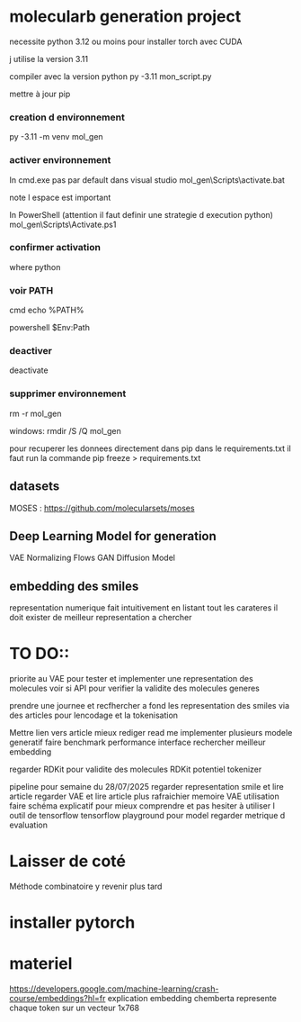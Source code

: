 # molecularb generation project


necessite python 3.12 ou moins pour installer torch avec CUDA

j utilise la version 3.11

compiler avec la version python 
py -3.11 mon_script.py

mettre à jour pip

### creation d environnement 

py -3.11 -m venv mol_gen

### activer environnement

In cmd.exe pas par default dans visual studio 
 mol_gen\Scripts\activate.bat

note l espace est important

In PowerShell (attention il faut definir une strategie d execution python)
mol_gen\Scripts\Activate.ps1

### confirmer activation

where python

### voir PATH

cmd
echo %PATH%

powershell
\$Env:Path 

### deactiver
deactivate

### supprimer environnement
rm -r mol_gen

windows: rmdir /S /Q mol_gen


pour recuperer les donnees directement dans pip dans le requirements.txt il faut run la commande
    pip freeze > requirements.txt

## datasets

MOSES : https://github.com/molecularsets/moses


## Deep Learning Model for generation

VAE
Normalizing Flows
GAN
Diffusion Model

## embedding des smiles

representation numerique fait intuitivement en listant tout les carateres il doit exister de meilleur representation a chercher

# TO DO::

priorite au VAE pour tester et implementer une representation des molecules
voir si API pour verifier la validite des molecules generes

prendre une journee et recfhercher a fond les representation des smiles via des articles pour lencodage et 
la tokenisation 

Mettre lien vers article
mieux rediger read me
implementer plusieurs modele generatif
faire benchmark performance
interface
rechercher meilleur embedding

regarder RDKit pour validite des molecules
RDKit potentiel tokenizer


pipeline pour semaine du 28/07/2025
regarder representation smile et lire article
regarder VAE et lire article plus rafraichier memoire VAE utilisation
faire schéma explicatif pour mieux comprendre et pas hesiter à utiliser l outil de tensorflow tensorflow playground pour model
regarder metrique d evaluation



# Laisser de coté 

Méthode combinatoire y revenir plus tard

# installer pytorch


# materiel

https://developers.google.com/machine-learning/crash-course/embeddings?hl=fr
explication embedding
chemberta represente chaque token sur un vecteur 1x768 
